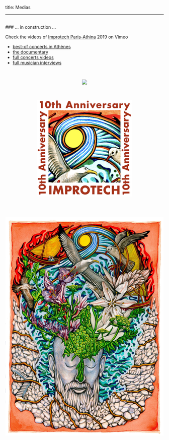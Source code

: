 title: Medias

---
<br>
### ... in  construction ...

Check the videos of [Improtech Paris-Athina](http://ikparisathina.ircam.fr/) 2019 on Vimeo

* [best-of concerts in Athènes](https://vimeo.com/428831250)
* [the documentary](https://vimeo.com/432057132)
* [full concerts  videos](https://vimeo.com/showcase/6364851)
* [full musician interviews](https://vimeo.com/showcase/7276504)

<br>

<p align="center">
  <img src="../images/Logo_improtech.png" width="300">
</p>

<br>

<p align="center">
  <img src="../images/Logo_improtech_anniv.png" width="300">
</p>

<br>
<br>

<p align="center">
  <img src="../images/IKPoster1b.jpg" width="1000">
</p>
